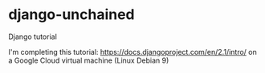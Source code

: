 # django-unchained
Django tutorial

I'm completing this tutorial: https://docs.djangoproject.com/en/2.1/intro/
on a Google Cloud virtual machine (Linux Debian 9)
